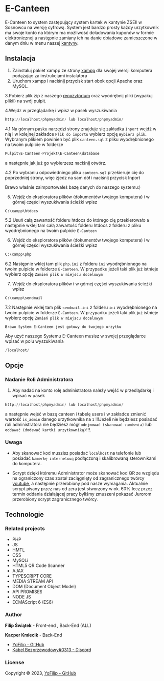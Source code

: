 # E-Canteen

E-Canteen to system zastępujący system kartek w kantynie ZSEII w Sosnowcu na wersję cyfrową.
System jest bardzo prosty każdy urzytkownik ma swoje konto na którym ma możliwość doładowania kuponów w formie elektronicznej a następnie zamiany ich na danie obiadowe
zamieszczone w danym dniu w menu naszej [kantyny](https://zse.edu.pl/kantyna/).

## Instalacja

1. Zainstaluj pakiet xampp ze strony [xampp](https://www.apachefriends.org/pl/index.html) dla swojej wersji komputera podążając za instrukcjami instalatora
2. Uruchom xampp i naciśnij przycisk start obok opcji Apache oraz MySQL.

3.Pobierz plik zip z naszego [repozytorium](https://github.com/YoFilip/E-Canteen) oraz wyodrębnij pliki (wypakuj plikii) na swój pulpit.

4.Wejdz w przeglądarkę i wpisz w pasek wyszukiwania 
```python
http://localhost/phpmyadmin/ lub localhost/phpmyadmin/
```
4.1 Na górnym pasku narzędzi strony znajduje się zakładka ```Inport``` wejdź w nią i w kolejnej zakładce ```Plik do inportu``` wybierz opcję ```Wybierz plik```. Wybranym plikiem powinien być plik ```canteen.sql``` z pliku wyodrębnionego na twoim pulpicie w folderze 
```python
Pulpit\E-Canteen-Projekt\E-Canteen\database
```
a następnie jak już go wybierzesz naciśnij otwórz.

4.2 Po wybraniu odpowiedniego pliku ```canteen.sql``` przekieruje cię do poprzedniej strony, więc zjedz na sam dół i naciśnij przycisk Inport

Brawo właśnie zaimportowałeś bazę danych do naszego systemu:)

5. Wejdź do eksploratora plików (dokumentów twojego komputera) i w górnej części wyszukiwania ścieżki wpisz  
```python
C:\xampp\htdocs
```
5.2 Usuń całą zawartość folderu htdocs do którego cię przekierowało a następnie wklej tam całą zawartość folderu htdocs z folderu z pliku wyodrębnionego na twoim pulpicie ```E-Canteen```

6. Wejdź do eksploratora plików (dokumentów twojego komputera) i w górnej części wyszukiwania ścieżki wpisz  
```python
C:\xampp\php
```
6.2 Następnie wklej tam plik ```php.ini``` z folderu ```ini``` wyodrębnionego na twoim pulpicie w folderze ```E-Canteen```. W przypadku jeżeli taki plik już istnieje wybierz opcję ```Zamień plik w miejscu docelowym``` 

7. Wejdź do eksploratora plików i w górnej części wyszukiwania ścieżki wpisz  
```python
C:\xampp\sendmail
```
7.2 Następnie wklej tam plik ```sendmail.ini``` z folderu ```ini``` wyodrębnionego na twoim pulpicie w folderze ```E-Canteen```. W przypadku jeżeli taki plik już istnieje wybierz opcję ```Zamień plik w miejscu docelowym``` 

``Brawo System E-Canteen jest gotowy do twojego urzytku``

Aby użyć naszego Systemu E-Canteen musisz w swojej przeglądarce wpisać w polu wyszukiwania
```python
/localhost/
```


## Opcje 

### Nadanie Roli Administratora

1. Aby nadać na konto rolę administratora należy wejść w przedlądarkę i wpisać w pasek  
```python
http://localhost/phpmyadmin/ lub localhost/phpmyadmin/
```
a następnie wejść w bazę canteen i tabelę users i w zakładce zmienić wartość ```is_admin``` danego urzytkownika na ```1``` 
!!!Jeżeli nie będziesz posiadać roli administratora nie będziesz mógł ```odejmować (skanować zamównia)``` lub ```oddawać (dodawać kartki urzytkowniką)```!!!.

### Uwaga

* Aby skanować kod muszisz posiadać ```localhost``` na telefonie lub posiadać ```kamerkę internetową``` podłączoną i skalibrowaną sterownikami do komputera.

* Scrypt dzięki któremu Administrator może skanować kod QR ze względu na ograniczony czas został zaciągnięty od zagranicznego twórcy [youtube](https://www.youtube.com/@mashtech5092), a następnie przerobiony pod nasze wymagania. Aktualnie scrypt pisany przez nas od zera jest stworzony w ok. 60% lecz przez termin oddania działającej pracy byliśmy zmuszeni pokazać Jurorom przerobiony scrypt zagranicznego twórcy.


## Technologie

### Related projects

* PHP
* JS
* HMTL
* CSS
* MySQLi
* HTML5 QR Code Scanner
* AJAX
* TYPESCRIPT CORE
* MEDIA STREAM API
* DOM (Document Object Model)
* API PROMISES
* NODE JS
* ECMAScript 6 (ES6)

### Author

**Filip Świątek** - Front-end , Back-End (ALL)

**Kacper Kmiecik** - Back-End

* [YoFilip - GitHub](https://github.com/YoFilip)
* [Kabel Bezprzewodowy#0313 - Discord]()

### License

Copyright © 2023, [YoFilip - GitHub](https://github.com/YoFilip)
